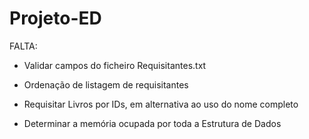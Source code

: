 # Projeto-ED

FALTA:
  - Validar campos do ficheiro Requisitantes.txt
  
  - Ordenação de listagem de requisitantes
  
  - Requisitar Livros por IDs, em alternativa ao uso do nome completo
    
  - Determinar a memória ocupada por toda a Estrutura de Dados
